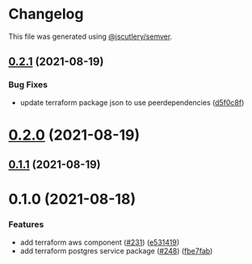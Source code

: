 # Changelog

This file was generated using [@jscutlery/semver](https://github.com/jscutlery/semver).

## [0.2.1](https://github.com/tractr/stack/compare/terraform-aws-component-0.2.0...terraform-aws-component-0.2.1) (2021-08-19)


### Bug Fixes

* update terraform package json to use peerdependencies ([d5f0c8f](https://github.com/tractr/stack/commit/d5f0c8f9f9b4435def8783ae3eb420192e6d93b0))



# [0.2.0](https://github.com/tractr/stack/compare/terraform-aws-component-0.1.1...terraform-aws-component-0.2.0) (2021-08-19)



## [0.1.1](https://github.com/tractr/stack/compare/terraform-aws-component-0.1.0...terraform-aws-component-0.1.1) (2021-08-19)



# 0.1.0 (2021-08-18)


### Features

* add terraform aws component ([#231](https://github.com/tractr/stack/issues/231)) ([e531419](https://github.com/tractr/stack/commit/e5314197abb22c4a748d39b3a720e7c1ad6add3b))
* add terraform postgres service package ([#248](https://github.com/tractr/stack/issues/248)) ([fbe7fab](https://github.com/tractr/stack/commit/fbe7fabb9a1ff38d090b7716bd853c1ef55211f0))
